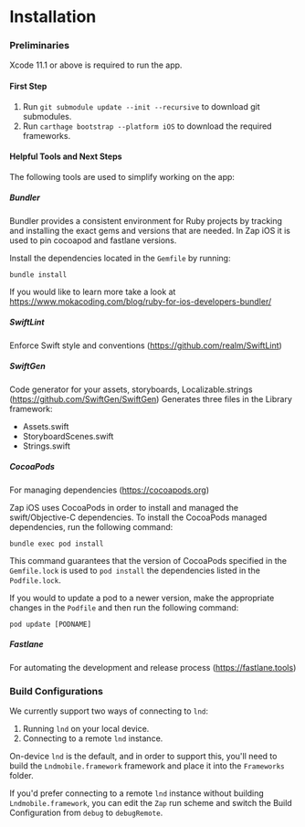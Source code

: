 # Installation

### Preliminaries

Xcode 11.1 or above is required to run the app.

#### First Step
1. Run `git submodule update --init --recursive` to download git submodules.
2. Run `carthage bootstrap --platform iOS` to download the required frameworks.

#### Helpful Tools and Next Steps

The following tools are used to simplify working on the app:

##### Bundler

Bundler provides a consistent environment for Ruby projects by tracking and installing the exact gems and versions that are needed. In Zap iOS it is used to pin cocoapod and fastlane versions.

Install the dependencies located in the `Gemfile` by running:

```
bundle install
```

If you would like to learn more take a look at https://www.mokacoding.com/blog/ruby-for-ios-developers-bundler/

##### SwiftLint

Enforce Swift style and conventions (https://github.com/realm/SwiftLint)

##### SwiftGen

Code generator for your assets, storyboards, Localizable.strings (https://github.com/SwiftGen/SwiftGen)
Generates three files in the Library framework:

* Assets.swift
* StoryboardScenes.swift
* Strings.swift

##### CocoaPods

For managing dependencies (https://cocoapods.org)

Zap iOS uses CocoaPods in order to install and managed the swift/Objective-C dependencies. To install the CocoaPods managed dependencies, run the following command:

```
bundle exec pod install
```

This command guarantees that the version of CocoaPods specified in the `Gemfile.lock` is used to `pod install` the dependencies listed in the `Podfile.lock`.

If you would to update a pod to a newer version, make the appropriate changes in the `Podfile` and then run the following command:

```
pod update [PODNAME]
```

##### Fastlane

For automating the development and release process (https://fastlane.tools)

### Build Configurations

We currently support two ways of connecting to `lnd`:

1. Running `lnd` on your local device.
2. Connecting to a remote `lnd` instance.

On-device `lnd` is the default, and in order to support this, you'll need to build the
`Lndmobile.framework` framework and place it into the `Frameworks` folder.

If you'd prefer connecting to a remote `lnd` instance without building `Lndmobile.framework`,
you can edit the `Zap` run scheme and switch the Build Configuration from `debug` to `debugRemote`.
